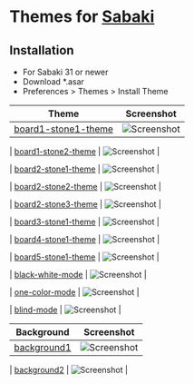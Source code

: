 # Themes for [Sabaki](http://sabaki.yichuanshen.de)
## Installation
* For Sabaki 31 or newer
* Download *.asar
* Preferences > Themes > Install Theme

| Theme  | Screenshot |
| ------------- | ------------- |
| [board1-stone1-theme](https://github.com/ParmuzinAlexander/sabaki-themes/raw/master/board1-stone1-theme.asar) | ![Screenshot](https://github.com/ParmuzinAlexander/sabaki-themes/blob/master/screenshot/board1-stone1-theme.png) |

| [board1-stone2-theme](https://github.com/ParmuzinAlexander/sabaki-themes/raw/master/board1-stone2-theme.asar) | ![Screenshot](https://github.com/ParmuzinAlexander/sabaki-themes/blob/master/screenshot/board1-stone2-theme.png) |

| [board2-stone1-theme](https://github.com/ParmuzinAlexander/sabaki-themes/raw/master/board2-stone1-theme.asar) | ![Screenshot](https://github.com/ParmuzinAlexander/sabaki-themes/blob/master/screenshot/board2-stone1-theme.png) |

| [board2-stone2-theme](https://github.com/ParmuzinAlexander/sabaki-themes/raw/master/board2-stone2-theme.asar) | ![Screenshot](https://github.com/ParmuzinAlexander/sabaki-themes/blob/master/screenshot/board2-stone2-theme.png) |

| [board2-stone3-theme](https://github.com/ParmuzinAlexander/sabaki-themes/raw/master/board2-stone3-theme.asar) | ![Screenshot](https://github.com/ParmuzinAlexander/sabaki-themes/blob/master/screenshot/board2-stone3-theme.png) |

| [board3-stone1-theme](https://github.com/ParmuzinAlexander/sabaki-themes/raw/master/board3-stone1-theme.asar) | ![Screenshot](https://github.com/ParmuzinAlexander/sabaki-themes/blob/master/screenshot/board3-stone1-theme.png) |

| [board4-stone1-theme](https://github.com/ParmuzinAlexander/sabaki-themes/raw/master/board3-stone1-theme.asar) | ![Screenshot](https://github.com/ParmuzinAlexander/sabaki-themes/blob/master/screenshot/board4-stone1-theme.png) |

| [board5-stone1-theme](https://github.com/ParmuzinAlexander/sabaki-themes/raw/master/board3-stone1-theme.asar) | ![Screenshot](https://github.com/ParmuzinAlexander/sabaki-themes/blob/master/screenshot/board5-stone1-theme.png) |

| [black-white-mode](https://github.com/ParmuzinAlexander/sabaki-themes/raw/master/black-white-mode.asar) | ![Screenshot](https://github.com/ParmuzinAlexander/sabaki-themes/blob/master/screenshot/black-white-mode.png) |

| [one-color-mode](https://github.com/ParmuzinAlexander/sabaki-themes/raw/master/one-color-mode.asar) | ![Screenshot](https://github.com/ParmuzinAlexander/sabaki-themes/blob/master/screenshot/one-color-mode.png) |

| [blind-mode](https://github.com/ParmuzinAlexander/sabaki-themes/raw/master/blind-mode.asar) | ![Screenshot](https://github.com/ParmuzinAlexander/sabaki-themes/blob/master/screenshot/blind-mode.png) |

| Background  | Screenshot |
| ------------- | ------------- |
| [background1](https://github.com/ParmuzinAlexander/sabaki-themes/raw/master/background1.png) | ![Screenshot](https://github.com/ParmuzinAlexander/sabaki-themes/blob/master/screenshot/background1.png) |

| [background2](https://github.com/ParmuzinAlexander/sabaki-themes/raw/master/background2.png) | ![Screenshot](https://github.com/ParmuzinAlexander/sabaki-themes/blob/master/screenshot/background2.png) |
